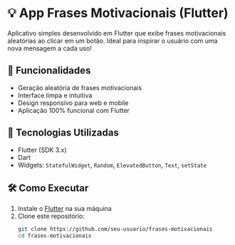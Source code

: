 # 💡 App Frases Motivacionais (Flutter)

Aplicativo simples desenvolvido em Flutter que exibe frases motivacionais aleatórias ao clicar em um botão. Ideal para inspirar o usuário com uma nova mensagem a cada uso!

## 📱 Funcionalidades

- Geração aleatória de frases motivacionais
- Interface limpa e intuitiva
- Design responsivo para web e mobile
- Aplicação 100% funcional com Flutter

## 🚀 Tecnologias Utilizadas

- Flutter (SDK 3.x)
- Dart
- Widgets: `StatefulWidget`, `Random`, `ElevatedButton`, `Text`, `setState`

## 🛠️ Como Executar

1. Instale o [Flutter](https://docs.flutter.dev/get-started/install) na sua máquina
2. Clone este repositório:
   ```bash
   git clone https://github.com/seu-usuario/frases-motivacionais
   cd frases-motivacionais
